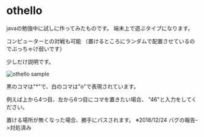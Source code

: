 # othello

javaの勉強中に試しに作ってみたものです。
端末上で遊ぶタイプになります。

コンピューターとの対戦も可能
（置けるところにランダムで配置させているのでぶっちゃけ弱いです）

少しだけ説明です。

![othello sample](https://user-images.githubusercontent.com/44086176/48602377-4b36c380-e9b6-11e8-8c28-57f9c5d6bdc4.png)

  黒のコマは"*"で、白のコマは"o"で表現されています。
  
  例えば上から4つ目、左から6つ目にコマを置きたい場合、
  "46"と入力をしてください。

  置ける場所が無くなった場合、勝手にパスされます。
  ※2018/12/24 バグの報告->対処済み